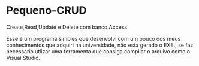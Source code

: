 
# Pequeno-CRUD

Create,Read,Update e Delete com banco Access

Esse é um programa simples que desenvolvi com um pouco dos meus conhecimentos 
que adquiri na universidade, não esta gerado o EXE., se faz necessario utlizar
uma ferramenta que consiga compilar o arquivo
como o Visual Studio.
